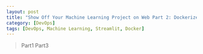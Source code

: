 ```yaml
---
layout: post
title: "Show Off Your Machine Learning Project on Web Part 2: Dockerize You Streamlit App"
category: [DevOps]
tags: [DevOps, Machine Learning, Streamlit, Docker]
---
```


> Part1 Part3


